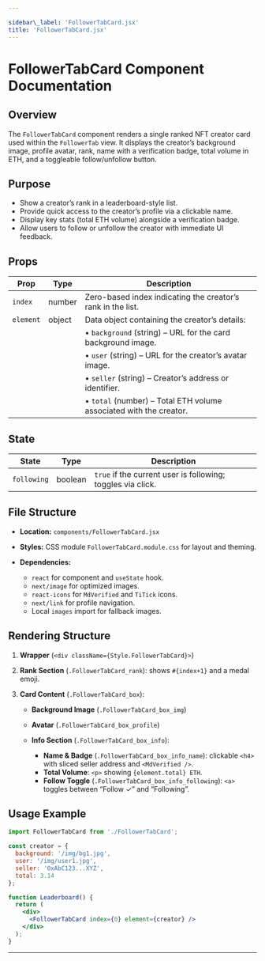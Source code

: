 ```yaml
---

sidebar\_label: 'FollowerTabCard.jsx'
title: 'FollowerTabCard.jsx'
---
```


# FollowerTabCard Component Documentation

## Overview

The `FollowerTabCard` component renders a single ranked NFT creator card used within the `FollowerTab` view. It displays the creator’s background image, profile avatar, rank, name with a verification badge, total volume in ETH, and a toggleable follow/unfollow button.

## Purpose

* Show a creator’s rank in a leaderboard-style list.
* Provide quick access to the creator’s profile via a clickable name.
* Display key stats (total ETH volume) alongside a verification badge.
* Allow users to follow or unfollow the creator with immediate UI feedback.

## Props

| Prop      | Type   | Description                                                        |
| --------- | ------ | ------------------------------------------------------------------ |
| `index`   | number | Zero-based index indicating the creator’s rank in the list.        |
| `element` | object | Data object containing the creator’s details:                      |
|           |        | • `background` (string) – URL for the card background image.       |
|           |        | • `user` (string) – URL for the creator’s avatar image.            |
|           |        | • `seller` (string) – Creator’s address or identifier.             |
|           |        | • `total` (number) – Total ETH volume associated with the creator. |

## State

| State       | Type    | Description                                                 |
| ----------- | ------- | ----------------------------------------------------------- |
| `following` | boolean | `true` if the current user is following; toggles via click. |

## File Structure

* **Location:** `components/FollowerTabCard.jsx`
* **Styles:** CSS module `FollowerTabCard.module.css` for layout and theming.
* **Dependencies:**

  * `react` for component and `useState` hook.
  * `next/image` for optimized images.
  * `react-icons` for `MdVerified` and `TiTick` icons.
  * `next/link` for profile navigation.
  * Local `images` import for fallback images.

## Rendering Structure

1. **Wrapper** (`<div className={Style.FollowerTabCard}>`)
2. **Rank Section** (`.FollowerTabCard_rank`): shows `#{index+1}` and a medal emoji.
3. **Card Content** (`.FollowerTabCard_box`):

   * **Background Image** (`.FollowerTabCard_box_img`)
   * **Avatar** (`.FollowerTabCard_box_profile`)
   * **Info Section** (`.FollowerTabCard_box_info`):

     * **Name & Badge** (`.FollowerTabCard_box_info_name`): clickable `<h4>` with sliced seller address and `<MdVerified />`.
     * **Total Volume**: `<p>` showing `{element.total} ETH`.
     * **Follow Toggle** (`.FollowerTabCard_box_info_following`): `<a>` toggles between “Follow ✓” and “Following”.

## Usage Example

```jsx
import FollowerTabCard from './FollowerTabCard';

const creator = {
  background: '/img/bg1.jpg',  
  user: '/img/user1.jpg',      
  seller: '0xAbC123...XYZ',  
  total: 3.14                 
};

function Leaderboard() {
  return (
    <div>
      <FollowerTabCard index={0} element={creator} />
    </div>
  );
}
```

---
